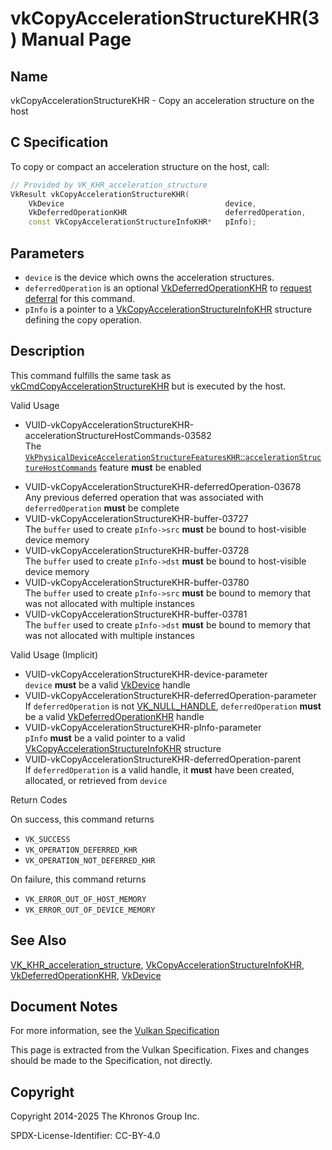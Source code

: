 # vkCopyAccelerationStructureKHR(3) Manual Page

## Name

vkCopyAccelerationStructureKHR - Copy an acceleration structure on the host



## [](#_c_specification)C Specification

To copy or compact an acceleration structure on the host, call:

```c++
// Provided by VK_KHR_acceleration_structure
VkResult vkCopyAccelerationStructureKHR(
    VkDevice                                    device,
    VkDeferredOperationKHR                      deferredOperation,
    const VkCopyAccelerationStructureInfoKHR*   pInfo);
```

## [](#_parameters)Parameters

- `device` is the device which owns the acceleration structures.
- `deferredOperation` is an optional [VkDeferredOperationKHR](https://registry.khronos.org/vulkan/specs/latest/man/html/VkDeferredOperationKHR.html) to [request deferral](https://registry.khronos.org/vulkan/specs/latest/html/vkspec.html#deferred-host-operations-requesting) for this command.
- `pInfo` is a pointer to a [VkCopyAccelerationStructureInfoKHR](https://registry.khronos.org/vulkan/specs/latest/man/html/VkCopyAccelerationStructureInfoKHR.html) structure defining the copy operation.

## [](#_description)Description

This command fulfills the same task as [vkCmdCopyAccelerationStructureKHR](https://registry.khronos.org/vulkan/specs/latest/man/html/vkCmdCopyAccelerationStructureKHR.html) but is executed by the host.

Valid Usage

- [](#VUID-vkCopyAccelerationStructureKHR-accelerationStructureHostCommands-03582)VUID-vkCopyAccelerationStructureKHR-accelerationStructureHostCommands-03582  
  The [`VkPhysicalDeviceAccelerationStructureFeaturesKHR`::`accelerationStructureHostCommands`](https://registry.khronos.org/vulkan/specs/latest/html/vkspec.html#features-accelerationStructureHostCommands) feature **must** be enabled

<!--THE END-->

- [](#VUID-vkCopyAccelerationStructureKHR-deferredOperation-03678)VUID-vkCopyAccelerationStructureKHR-deferredOperation-03678  
  Any previous deferred operation that was associated with `deferredOperation` **must** be complete
- [](#VUID-vkCopyAccelerationStructureKHR-buffer-03727)VUID-vkCopyAccelerationStructureKHR-buffer-03727  
  The `buffer` used to create `pInfo->src` **must** be bound to host-visible device memory
- [](#VUID-vkCopyAccelerationStructureKHR-buffer-03728)VUID-vkCopyAccelerationStructureKHR-buffer-03728  
  The `buffer` used to create `pInfo->dst` **must** be bound to host-visible device memory
- [](#VUID-vkCopyAccelerationStructureKHR-buffer-03780)VUID-vkCopyAccelerationStructureKHR-buffer-03780  
  The `buffer` used to create `pInfo->src` **must** be bound to memory that was not allocated with multiple instances
- [](#VUID-vkCopyAccelerationStructureKHR-buffer-03781)VUID-vkCopyAccelerationStructureKHR-buffer-03781  
  The `buffer` used to create `pInfo->dst` **must** be bound to memory that was not allocated with multiple instances

Valid Usage (Implicit)

- [](#VUID-vkCopyAccelerationStructureKHR-device-parameter)VUID-vkCopyAccelerationStructureKHR-device-parameter  
  `device` **must** be a valid [VkDevice](https://registry.khronos.org/vulkan/specs/latest/man/html/VkDevice.html) handle
- [](#VUID-vkCopyAccelerationStructureKHR-deferredOperation-parameter)VUID-vkCopyAccelerationStructureKHR-deferredOperation-parameter  
  If `deferredOperation` is not [VK\_NULL\_HANDLE](https://registry.khronos.org/vulkan/specs/latest/man/html/VK_NULL_HANDLE.html), `deferredOperation` **must** be a valid [VkDeferredOperationKHR](https://registry.khronos.org/vulkan/specs/latest/man/html/VkDeferredOperationKHR.html) handle
- [](#VUID-vkCopyAccelerationStructureKHR-pInfo-parameter)VUID-vkCopyAccelerationStructureKHR-pInfo-parameter  
  `pInfo` **must** be a valid pointer to a valid [VkCopyAccelerationStructureInfoKHR](https://registry.khronos.org/vulkan/specs/latest/man/html/VkCopyAccelerationStructureInfoKHR.html) structure
- [](#VUID-vkCopyAccelerationStructureKHR-deferredOperation-parent)VUID-vkCopyAccelerationStructureKHR-deferredOperation-parent  
  If `deferredOperation` is a valid handle, it **must** have been created, allocated, or retrieved from `device`

Return Codes

On success, this command returns

- `VK_SUCCESS`
- `VK_OPERATION_DEFERRED_KHR`
- `VK_OPERATION_NOT_DEFERRED_KHR`

On failure, this command returns

- `VK_ERROR_OUT_OF_HOST_MEMORY`
- `VK_ERROR_OUT_OF_DEVICE_MEMORY`

## [](#_see_also)See Also

[VK\_KHR\_acceleration\_structure](https://registry.khronos.org/vulkan/specs/latest/man/html/VK_KHR_acceleration_structure.html), [VkCopyAccelerationStructureInfoKHR](https://registry.khronos.org/vulkan/specs/latest/man/html/VkCopyAccelerationStructureInfoKHR.html), [VkDeferredOperationKHR](https://registry.khronos.org/vulkan/specs/latest/man/html/VkDeferredOperationKHR.html), [VkDevice](https://registry.khronos.org/vulkan/specs/latest/man/html/VkDevice.html)

## [](#_document_notes)Document Notes

For more information, see the [Vulkan Specification](https://registry.khronos.org/vulkan/specs/latest/html/vkspec.html#vkCopyAccelerationStructureKHR)

This page is extracted from the Vulkan Specification. Fixes and changes should be made to the Specification, not directly.

## [](#_copyright)Copyright

Copyright 2014-2025 The Khronos Group Inc.

SPDX-License-Identifier: CC-BY-4.0